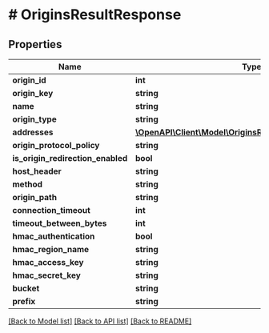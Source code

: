 # # OriginsResultResponse

## Properties

Name | Type | Description | Notes
------------ | ------------- | ------------- | -------------
**origin_id** | **int** |  |
**origin_key** | **string** |  |
**name** | **string** |  |
**origin_type** | **string** |  |
**addresses** | [**\OpenAPI\Client\Model\OriginsResultResponseAddresses[]**](OriginsResultResponseAddresses.md) |  |
**origin_protocol_policy** | **string** |  |
**is_origin_redirection_enabled** | **bool** |  |
**host_header** | **string** |  |
**method** | **string** |  |
**origin_path** | **string** |  |
**connection_timeout** | **int** |  |
**timeout_between_bytes** | **int** |  |
**hmac_authentication** | **bool** |  |
**hmac_region_name** | **string** |  |
**hmac_access_key** | **string** |  |
**hmac_secret_key** | **string** |  |
**bucket** | **string** |  | [optional]
**prefix** | **string** |  | [optional]

[[Back to Model list]](../../README.md#models) [[Back to API list]](../../README.md#endpoints) [[Back to README]](../../README.md)
